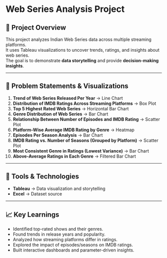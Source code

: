 # Web Series Analysis Project

## 📌 Project Overview

This project analyzes Indian Web Series data across multiple streaming
platforms.\
It uses Tableau visualizations to uncover trends, ratings, and insights
about web series.\
The goal is to demonstrate **data storytelling** and provide
**decision-making insights**.

------------------------------------------------------------------------

## 📝 Problem Statements & Visualizations

1.  **Trend of Web Series Released Per Year** → Line Chart
2.  **Distribution of IMDB Ratings Across Streaming Platforms** → Box
    Plot
3.  **Top 5 Highest Rated Web Series** → Horizontal Bar Chart
4.  **Genre Distribution of Web Series** → Bar Chart
5.  **Relationship Between Number of Episodes and IMDB Rating** →
    Scatter Plot
6.  **Platform-Wise Average IMDB Rating by Genre** → Heatmap
7.  **Episodes Per Season Analysis** → Bar Chart
8.  **IMDB Rating vs. Number of Seasons (Grouped by Platform)** →
    Scatter Plot
9.  **Most Consistent Genre in Ratings (Lowest Variance)** → Bar
    Chart
10. **Above-Average Ratings in Each Genre** → Filtered Bar Chart

------------------------------------------------------------------------

## 🚀 Tools & Technologies

-   **Tableau** → Data visualization and storytelling
-   **Excel** → Dataset source

------------------------------------------------------------------------

## 📈 Key Learnings

-   Identified top-rated shows and their genres.
-   Found trends in release years and popularity.
-   Analyzed how streaming platforms differ in ratings.
-   Explored the impact of episodes/seasons on IMDB ratings.
-   Built interactive dashboards and parameter-driven insights.
